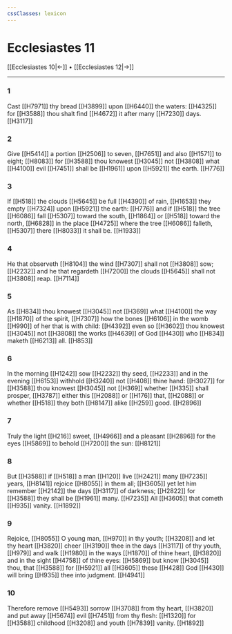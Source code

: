 ```yaml
---
cssClasses: lexicon
---
```

# Ecclesiastes 11

[[Ecclesiastes 10|←]] • [[Ecclesiastes 12|→]]

---

### 1
Cast [[H7971]] thy bread [[H3899]] upon [[H6440]] the waters: [[H4325]] for [[H3588]] thou shalt find [[H4672]] it after many [[H7230]] days. [[H3117]]

### 2
Give [[H5414]] a portion [[H2506]] to seven, [[H7651]] and also [[H1571]] to eight; [[H8083]] for [[H3588]] thou knowest [[H3045]] not [[H3808]] what [[H4100]] evil [[H7451]] shall be [[H1961]] upon [[H5921]] the earth. [[H776]]

### 3
If [[H518]] the clouds [[H5645]] be full [[H4390]] of rain, [[H1653]] they empty [[H7324]] upon [[H5921]] the earth: [[H776]] and if [[H518]] the tree [[H6086]] fall [[H5307]] toward the south, [[H1864]] or [[H518]] toward the north, [[H6828]] in the place [[H4725]] where the tree [[H6086]] falleth, [[H5307]] there [[H8033]] it shall be. [[H1933]]

### 4
He that observeth [[H8104]] the wind [[H7307]] shall not [[H3808]] sow; [[H2232]] and he that regardeth [[H7200]] the clouds [[H5645]] shall not [[H3808]] reap. [[H7114]]

### 5
As [[H834]] thou knowest [[H3045]] not [[H369]] what [[H4100]] the way [[H1870]] of the spirit, [[H7307]] how the bones [[H6106]] in the womb [[H990]] of her that is with child: [[H4392]] even so [[H3602]] thou knowest [[H3045]] not [[H3808]] the works [[H4639]] of God [[H430]] who [[H834]] maketh [[H6213]] all. [[H853]]

### 6
In the morning [[H1242]] sow [[H2232]] thy seed, [[H2233]] and in the evening [[H6153]] withhold [[H3240]] not [[H408]] thine hand: [[H3027]] for [[H3588]] thou knowest [[H3045]] not [[H369]] whether [[H335]] shall prosper, [[H3787]] either this [[H2088]] or [[H176]] that, [[H2088]] or whether [[H518]] they both [[H8147]] alike [[H259]] good. [[H2896]]

### 7
Truly the light [[H216]] sweet, [[H4966]] and a pleasant [[H2896]] for the eyes [[H5869]] to behold [[H7200]] the sun: [[H8121]]

### 8
But [[H3588]] if [[H518]] a man [[H120]] live [[H2421]] many [[H7235]] years, [[H8141]] rejoice [[H8055]] in them all; [[H3605]] yet let him remember [[H2142]] the days [[H3117]] of darkness; [[H2822]] for [[H3588]] they shall be [[H1961]] many. [[H7235]] All [[H3605]] that cometh [[H935]] vanity. [[H1892]]

### 9
Rejoice, [[H8055]] O young man, [[H970]] in thy youth; [[H3208]] and let thy heart [[H3820]] cheer [[H3190]] thee in the days [[H3117]] of thy youth, [[H979]] and walk [[H1980]] in the ways [[H1870]] of thine heart, [[H3820]] and in the sight [[H4758]] of thine eyes: [[H5869]] but know [[H3045]] thou, that [[H3588]] for [[H5921]] all [[H3605]] these [[H428]] God [[H430]] will bring [[H935]] thee into judgment. [[H4941]]

### 10
Therefore remove [[H5493]] sorrow [[H3708]] from thy heart, [[H3820]] and put away [[H5674]] evil [[H7451]] from thy flesh: [[H1320]] for [[H3588]] childhood [[H3208]] and youth [[H7839]] vanity. [[H1892]]